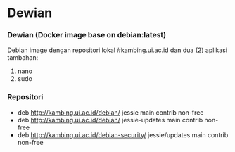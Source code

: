 # Dewian 

### Dewian (Docker image base on debian:latest)

Debian image dengan repositori lokal #kambing.ui.ac.id dan dua (2) aplikasi tambahan:

  1. nano
  2. sudo

### Repositori

  - deb http://kambing.ui.ac.id/debian/ jessie main contrib non-free
  - deb http://kambing.ui.ac.id/debian/ jessie-updates main contrib non-free
  - deb http://kambing.ui.ac.id/debian-security/ jessie/updates main contrib non-free

